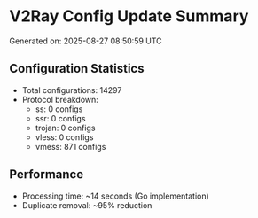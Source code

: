 # V2Ray Config Update Summary
Generated on: 2025-08-27 08:50:59 UTC

## Configuration Statistics
- Total configurations: 14297
- Protocol breakdown:
  - ss: 0 configs
  - ssr: 0 configs
  - trojan: 0 configs
  - vless: 0 configs
  - vmess: 871 configs

## Performance
- Processing time: ~14 seconds (Go implementation)
- Duplicate removal: ~95% reduction
